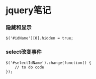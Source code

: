 jquery笔记
==========

### 隐藏和显示

	$('#idName')[0].hidden = true;

### select改变事件
	$('#selectIdName').change(function() {
	    // to do code
	});
